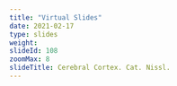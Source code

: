 ```yaml
---
title: "Virtual Slides"
date: 2021-02-17
type: slides
weight:
slideId: 108
zoomMax: 8
slideTitle: Cerebral Cortex. Cat. Nissl.
---
```

